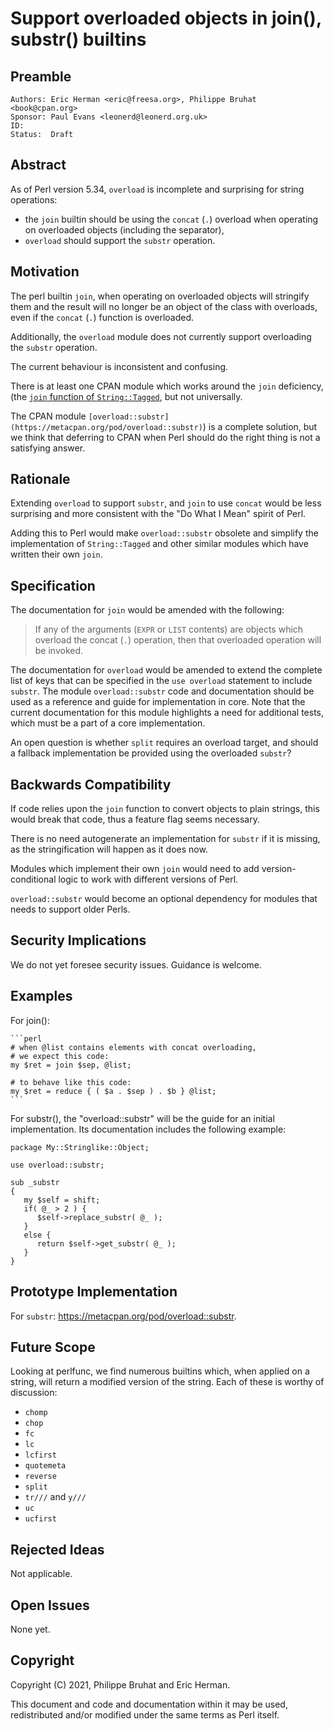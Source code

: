 # Support overloaded objects in join(), substr() builtins

## Preamble

    Authors: Eric Herman <eric@freesa.org>, Philippe Bruhat <book@cpan.org>
    Sponsor: Paul Evans <leonerd@leonerd.org.uk>
    ID:
    Status:  Draft

## Abstract

As of Perl version 5.34, `overload` is incomplete and surprising for
string operations:

* the `join` builtin should be using the `concat` (`.`) overload
  when operating on overloaded objects (including the separator),
* `overload` should support the `substr` operation.

## Motivation

The perl builtin `join`, when operating on overloaded objects will
stringify them and the result will no longer be an object of the class
with overloads, even if the `concat` (`.`) function is overloaded.

Additionally, the `overload` module does not currently support overloading
the `substr` operation.

The current behaviour is inconsistent and confusing.

There is at least one CPAN module which works around the `join`
deficiency, (the [`join` function of
`String::Tagged`](https://metacpan.org/pod/String::Tagged#join), but not
universally.

The CPAN module
`[overload::substr](https://metacpan.org/pod/overload::substr)`) is a
complete solution, but we think that deferring to CPAN when Perl should
do the right thing is not a satisfying answer.

## Rationale

Extending `overload` to support `substr`, and `join` to use `concat`
would be less surprising and more consistent with the "Do What I Mean"
spirit of Perl.

Adding this to Perl would make `overload::substr` obsolete and simplify
the implementation of `String::Tagged` and other similar modules which
have written their own `join`.

## Specification

The documentation for `join` would be amended with the following:

> If any of the arguments (`EXPR` or `LIST` contents) are objects which
> overload the concat (`.`) operation, then that overloaded operation
> will be invoked.

The documentation for `overload` would be amended to extend the complete
list of keys that can be specified in the `use overload` statement to
include `substr`. The module `overload::substr` code and documentation
should be used as a reference and guide for implementation in core. Note
that the current documentation for this module highlights a need for
additional tests, which must be a part of a core implementation.

An open question is whether `split` requires an overload target,
and should a fallback implementation be provided using the
overloaded `substr`?

## Backwards Compatibility

If code relies upon the `join` function to convert objects to plain
strings, this would break that code, thus a feature flag seems
necessary.

There is no need autogenerate an implementation for `substr` if it is
missing, as the stringification will happen as it does now.

Modules which implement their own `join` would need to add
version-conditional logic to work with different versions of Perl.

`overload::substr` would become an optional dependency for modules
that needs to support older Perls.

## Security Implications

We do not yet foresee security issues. Guidance is welcome.

## Examples

For join():

    ```perl
    # when @list contains elements with concat overloading,
    # we expect this code:
    my $ret = join $sep, @list;

    # to behave like this code:
    my $ret = reduce { ( $a . $sep ) . $b } @list;
    ```

For substr(), the "overload::substr" will be the guide for an initial
implementation. Its documentation includes the following example:

    package My::Stringlike::Object;

    use overload::substr;

    sub _substr
    {
       my $self = shift;
       if( @_ > 2 ) {
          $self->replace_substr( @_ );
       }
       else {
          return $self->get_substr( @_ );
       }
    }

## Prototype Implementation

For `substr`: <https://metacpan.org/pod/overload::substr>.

## Future Scope

Looking at perlfunc, we find numerous builtins which, when applied
on a string, will return a modified version of the string. Each of these
is worthy of discussion:

* `chomp`
* `chop`
* `fc`
* `lc`
* `lcfirst`
* `quotemeta`
* `reverse`
* `split`
* `tr///` and `y///`
* `uc`
* `ucfirst`

## Rejected Ideas

Not applicable.

## Open Issues

None yet.

## Copyright

Copyright (C) 2021, Philippe Bruhat and Eric Herman.

This document and code and documentation within it may be used,
redistributed and/or modified under the same terms as Perl itself.
